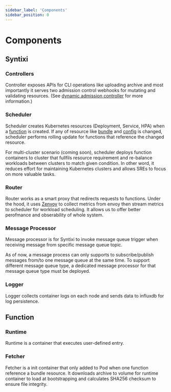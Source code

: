 ```yaml
---
sidebar_label: 'Components'
sidebar_position: 0
---
```


# Components

## Syntixi

### Controllers

Controller exposes APIs for CLI operations like uploading archive and most importantly it 
serves two admission control webhooks for mutating and validating resources. 
(See [dynamic admission controller](https://kubernetes.io/docs/reference/access-authn-authz/extensible-admission-controllers/) for more information.)

### Scheduler

Scheduler creates Kubernetes resources (Deployment, Service, HPA) when a 
[function](../guides/core/function.md) is created. If any of resource like 
[bundle](../guides/core/bundle.md) and [config](../guides/core/config.md) is changed, 
scheduler performs rolling update for functions that reference the changed resource.

For multi-cluster scenario (coming soon), scheduler deploys function containers to cluster that 
fullfils resource requirement and re-balance workloads between clusters to match given condition.
In other word, it reduces effort for maintaining Kubernetes clusters and allows SREs to focus on
more valuable tasks.

### Router

Router works as a smart proxy that redirects requests to functions. Under the hood, it uses 
[Zenvoy](https://github.com/rueian/zenvoy) to collect metrics from envoy then stream metrics to 
scheduler for workload scheduling. It allows us to offer better perofmance and obserability of 
whole system.

### Message Processor

Message processor is for Syntixi to invoke message queue trigger when receiving message from
specific message queue topic. 

As of now, a message process can only supports to subscribe/publish messages from/to one message
queue at the same time. To support different message queue type, a dedicated message processor
for that message queue type must be deployed.

### Logger

Logger collects container logs on each node and sends data to influxdb for log persistence. 

## Function

### Runtime

Runtime is a container that executes user-defined entry. 

### Fetcher

Fetcher is a init container that only added to Pod when one function reference a bundle resource.
It downloads archive to volume for runtime container to load at bootstrapping and calculates 
SHA256 checksum to ensure file integrity.




